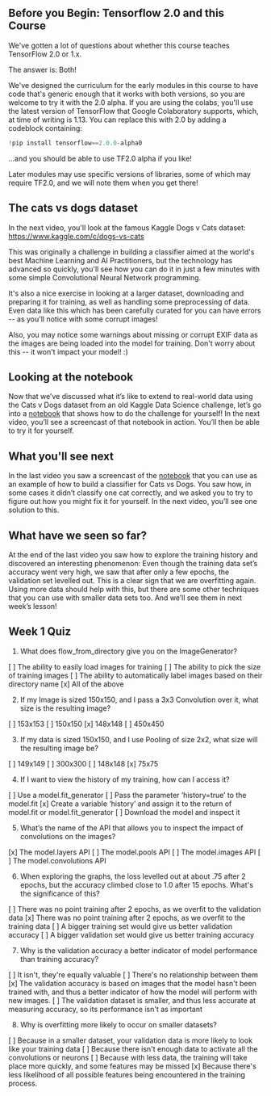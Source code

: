 ## Before you Begin: Tensorflow 2.0 and this Course

We've gotten a lot of questions about whether this course teaches TensorFlow 2.0 or 1.x.

The answer is: Both!

We've designed the curriculum for the early modules in this course to have code that's generic enough that it works with both versions, so you are welcome to try it with the 2.0 alpha. If you are using the colabs, you'll use the latest version of TensorFlow that Google Colaboratory supports, which, at time of writing is 1.13. You can replace this with 2.0 by adding a codeblock containing:

```python
!pip install tensorflow==2.0.0-alpha0 
```

...and you should be able to use TF2.0 alpha if you like!

Later modules may use specific versions of libraries, some of which may require TF2.0, and we will note them when you get there!

## The cats vs dogs dataset

In the next video, you'll look at the famous Kaggle Dogs v Cats dataset: https://www.kaggle.com/c/dogs-vs-cats

This was originally a challenge in building a classifier aimed at the world's best Machine Learning and AI Practitioners, but the technology has advanced so quickly, you'll see how you can do it in just a few minutes with some simple Convolutional Neural Network programming.

It's also a nice exercise in looking at a larger dataset, downloading and preparing it for training, as well as handling some preprocessing of data. Even data like this which has been carefully curated for you can have errors -- as you'll notice with some corrupt images!

Also, you may notice some warnings about missing or corrupt EXIF data as the images are being loaded into the model for training. Don't worry about this -- it won't impact your model! :)

## Looking at the notebook

Now that we’ve discussed what it’s like to extend to real-world data using the Cats v Dogs dataset from an old Kaggle Data Science challenge, let’s go into a [notebook](https://colab.sandbox.google.com/github/lmoroney/dlaicourse/blob/master/Course%202%20-%20Part%202%20-%20Lesson%202%20-%20Notebook.ipynb) that shows how to do the challenge for yourself! In the next video, you’ll see a screencast of that notebook in action. You’ll then be able to try it for yourself.

## What you'll see next

In the last video you saw a screencast of the [notebook]() that you can use as an example of how to build a classifier for Cats vs Dogs. You saw how, in some cases it didn’t classify one cat correctly, and we asked you to try to figure out how you might fix it for yourself. In the next video, you’ll see one solution to this. 

## What have we seen so far?

At the end of the last video you saw how to explore the training history and discovered an interesting phenomenon: Even though the training data set’s accuracy went very high, we saw that after only a few epochs, the validation set levelled out. This is a clear sign that we are overfitting again. Using more data should help with this, but there are some other techniques that you can use with smaller data sets too. And we’ll see them in next week’s lesson!

## Week 1 Quiz

1. What does flow_from_directory give you on the ImageGenerator?

[ ] The ability to easily load images for training
[ ] The ability to pick the size of training images
[ ] The ability to automatically label images based on their directory name
[x] All of the above

2. If my Image is sized 150x150, and I pass a 3x3 Convolution over it, what size is the resulting image?

[ ] 153x153
[ ] 150x150
[x] 148x148
[ ] 450x450

3. If my data is sized 150x150, and I use Pooling of size 2x2, what size will the resulting image be?

[ ] 149x149
[ ] 300x300
[ ] 148x148
[x] 75x75

4. If I want to view the history of my training, how can I access it?

[ ] Use a model.fit_generator
[ ] Pass the parameter ‘history=true’ to the model.fit
[x] Create a variable ‘history’ and assign it to the return of model.fit or model.fit_generator
[ ] Download the model and inspect it

5. What’s the name of the API that allows you to inspect the impact of convolutions on the images?

[x] The model.layers API
[ ] The model.pools API
[ ] The model.images API
[ ] The model.convolutions API

6. When exploring the graphs, the loss levelled out at about .75 after 2 epochs, but the accuracy climbed close to 1.0 after 15 epochs. What's the significance of this?

[ ] There was no point training after 2 epochs, as we overfit to the validation data
[x] There was no point training after 2 epochs, as we overfit to the training data
[ ] A bigger training set would give us better validation accuracy
[ ] A bigger validation set would give us better training accuracy

7. Why is the validation accuracy a better indicator of model performance than training accuracy?

[ ] It isn't, they're equally valuable
[ ] There's no relationship between them
[x] The validation accuracy is based on images that the model hasn't been trained with, and thus a better indicator of how the model will perform with new images.
[ ] The validation dataset is smaller, and thus less accurate at measuring accuracy, so its performance isn't as important

8. Why is overfitting more likely to occur on smaller datasets?

[ ] Because in a smaller dataset, your validation data is more likely to look like your training data
[ ] Because there isn't enough data to activate all the convolutions or neurons
[ ] Because with less data, the training will take place more quickly, and some features may be missed
[x] Because there's less likelihood of all possible features being encountered in the training process.